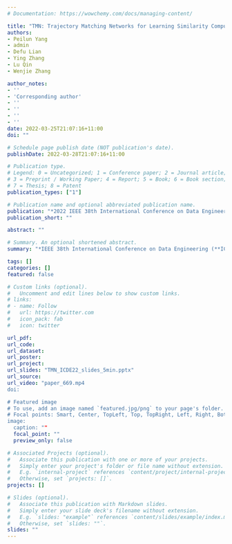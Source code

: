 ```yaml
---
# Documentation: https://wowchemy.com/docs/managing-content/

title: "TMN: Trajectory Matching Networks for Learning Similarity Computation"
authors: 
- Peilun Yang
- admin
- Defu Lian
- Ying Zhang
- Lu Qin
- Wenjie Zhang

author_notes:
- ''
- 'Corresponding author'
- ''
- ''
- ''
- ''
date: 2022-03-25T21:07:16+11:00
doi: ""

# Schedule page publish date (NOT publication's date).
publishDate: 2022-03-28T21:07:16+11:00

# Publication type.
# Legend: 0 = Uncategorized; 1 = Conference paper; 2 = Journal article;
# 3 = Preprint / Working Paper; 4 = Report; 5 = Book; 6 = Book section;
# 7 = Thesis; 8 = Patent
publication_types: ["1"]

# Publication name and optional abbreviated publication name.
publication: "*2022 IEEE 38th International Conference on Data Engineering (ICDE)*"
publication_short: ""

abstract: ""

# Summary. An optional shortened abstract.
summary: "*IEEE 38th International Conference on Data Engineering (**ICDE-2022**)*"

tags: []
categories: []
featured: false

# Custom links (optional).
#   Uncomment and edit lines below to show custom links.
# links:
# - name: Follow
#   url: https://twitter.com
#   icon_pack: fab
#   icon: twitter

url_pdf: 
url_code:
url_dataset:
url_poster:
url_project:
url_slides: "TMN_ICDE22_slides_5min.pptx"
url_source:
url_video: "paper_669.mp4
doi:

# Featured image
# To use, add an image named `featured.jpg/png` to your page's folder. 
# Focal points: Smart, Center, TopLeft, Top, TopRight, Left, Right, BottomLeft, Bottom, BottomRight.
image:
  caption: ""
  focal_point: ""
  preview_only: false

# Associated Projects (optional).
#   Associate this publication with one or more of your projects.
#   Simply enter your project's folder or file name without extension.
#   E.g. `internal-project` references `content/project/internal-project/index.md`.
#   Otherwise, set `projects: []`.
projects: []

# Slides (optional).
#   Associate this publication with Markdown slides.
#   Simply enter your slide deck's filename without extension.
#   E.g. `slides: "example"` references `content/slides/example/index.md`.
#   Otherwise, set `slides: ""`.
slides: ""
---
```

